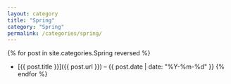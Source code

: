 ```yaml
---
layout: category
title: "Spring"
category: "Spring"
permalink: /categories/spring/
---
```



{% for post in site.categories.Spring reversed %}
- [{{ post.title }}]({{ post.url }}) – {{ post.date | date: "%Y-%m-%d" }}
{% endfor %}